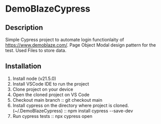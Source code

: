 # DemoBlazeCypress

## Description
Simple Cypress project to automate login functionlaity of https://www.demoblaze.com/.
Page Object Modal design pattern for the test.
Used Files to store data. 

## Installation
1. Install node (v21.5.0)
2. Install VSCode IDE to run the project
3. Clone project on your device
4. Open the cloned project on VS Code
5. Checkout main branch :: git checkout main
6. Install cypress on the directory where project is cloned. (~/.DemoBlazeCypress)
    :: npm install cypress --save-dev
7. Run cypress tests
  :: npx cypress open
